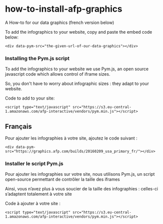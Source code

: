# how-to-install-afp-graphics
A How-to for our data graphics (french version below)

To add the infographics to your website, copy and paste the embed code below:

```<div data-pym-src="the-given-url-of-our-data-graphics"></div>```

### Installing the Pym.js script

To add the infographics to your website we use Pym.js, an open source javascript code which allows control of iframe sizes.

So, you don't have to worry about infographic sizes : they adapt to your website.

Code to add to your site:

```<script type="text/javascript" src="https://s3.eu-central-1.amazonaws.com/afp-interactive/vendors/pym.min.js"></script>```

## Français

Pour ajouter les infographies à votre site, ajoutez le code suivant :

```<div data-pym-src="https://graphics.afp.com/builds/20160209_usa_primary_fr/"></div>```


### Installer le script Pym.js

Pour ajouter les infographies sur votre site, nous utilisons Pym.js, un script open-source permettant de contrôler la taille des iframes

Ainsi, vous n’avez plus à vous soucier de la taille des infographies : celles-ci s’adaptent totalement à votre site

Code à ajouter à votre site :

```<script type="text/javascript" src="https://s3.eu-central-1.amazonaws.com/afp-interactive/vendors/pym.min.js"></script>```
